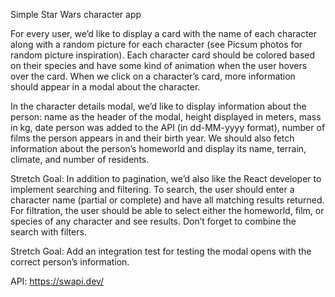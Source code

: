 Simple Star Wars character app

For every user, we’d like to display a card with the name of each character along with a random picture for each character (see Picsum photos for random picture inspiration). Each character card should be colored based on their species and have some kind of animation when the user hovers over the card. When we click on a character’s card, more information should appear in a modal about the character.

In the character details modal, we’d like to display information about the person: name as the header of the modal, height displayed in meters, mass in kg, date person was added to the API (in dd-MM-yyyy format), number of films the person appears in and their birth year. We should also fetch information about the person’s homeworld and display its name, terrain, climate, and number of residents.

Stretch Goal: In addition to pagination, we’d also like the React developer to implement searching and filtering. To search, the user should enter a character name (partial or complete) and have all matching results returned. For filtration, the user should be able to select either the homeworld, film, or species of any character and see results. Don’t forget to combine the search with filters.

Stretch Goal: Add an integration test for testing the modal opens with the correct person’s information.

API: https://swapi.dev/
